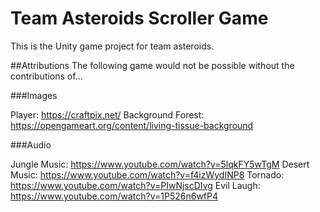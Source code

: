 # Team Asteroids Scroller Game

This is the Unity game project for team asteroids.


##Attributions
The following game would not be possible without the contributions of...

###Images

Player: https://craftpix.net/
Background Forest: https://opengameart.org/content/living-tissue-background


###Audio

Jungle Music: https://www.youtube.com/watch?v=5lqkFY5wTgM
Desert Music: https://www.youtube.com/watch?v=f4izWydINP8
Tornado: https://www.youtube.com/watch?v=PIwNjscDIvg
Evil Laugh: https://www.youtube.com/watch?v=1P526n6wfP4



